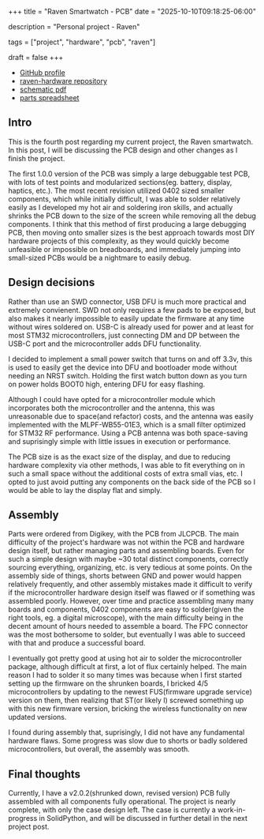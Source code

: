 +++
title = "Raven Smartwatch - PCB"
date = "2025-10-10T09:18:25-06:00"

description = "Personal project - Raven"

tags = ["project", "hardware", "pcb", "raven"]

draft = false
+++

- [GitHub profile](https://github.com/merrittlj)
- [raven-hardware repository](https://github.com/merrittlj/raven-hardware)
- [schematic pdf](https://github.com/merrittlj/raven-hardware/blob/master/kicad.pdf)
- [parts spreadsheet](https://docs.google.com/spreadsheets/d/1oSL-olhkF5xc7F7o5_qvC-SHkViK23rOYAubs1avKWQ/edit?usp=sharing)

## Intro
This is the fourth post regarding my current project, the Raven smartwatch. In this post, I will be discussing the PCB design and other changes as I finish the project.

The first 1.0.0 version of the PCB was simply a large debuggable test PCB, with lots of test points and modularized sections(eg. battery, display, haptics, etc.). The most recent revision utilized 0402 sized smaller components, which while initially difficult, I was able to solder relatively easily as I developed my hot air and soldering iron skills, and actually shrinks the PCB down to the size of the screen while removing all the debug components. I think that this method of first producing a large debugging PCB, then moving onto smaller sizes is the best approach towards most DIY hardware projects of this complexity, as they would quickly become unfeasible or impossible on breadboards, and immediately jumping into small-sized PCBs would be a nightmare to easily debug.

## Design decisions
Rather than use an SWD connector, USB DFU is much more practical and extremely convienent. SWD not only requires a few pads to be exposed, but also makes it nearly impossible to easily update the firmware at any time without wires soldered on. USB-C is already used for power and at least for most STM32 microcontrollers, just connecting DM and DP between the USB-C port and the microcontroller adds DFU functionality.

I decided to implement a small power switch that turns on and off 3.3v, this is used to easily get the device into DFU and bootloader mode without needing an NRST switch. Holding the first watch button down as you turn on power holds BOOT0 high, entering DFU for easy flashing.

Although I could have opted for a microcontroller module which incorporates both the microcontroller and the antenna, this was unreasonable due to space(and refactor) costs, and the antenna was easily implemented with the MLPF-WB55-01E3, which is a small filter optimized for STM32 RF performance. Using a PCB antenna was both space-saving and suprisingly simple with little issues in execution or performance.

The PCB size is as the exact size of the display, and due to reducing hardware complexity via other methods, I was able to fit everything on in such a small space without the additional costs of extra small vias, etc. I opted to just avoid putting any components on the back side of the PCB so I would be able to lay the display flat and simply.

## Assembly
Parts were ordered from Digikey, with the PCB from JLCPCB. The main difficulty of the project's hardware was not within the PCB and hardware design itself, but rather managing parts and assembling boards. Even for such a simple design with maybe ~30 total distinct components, correctly sourcing everything, organizing, etc. is very tedious at some points. On the assembly side of things, shorts between GND and power would happen relatively frequently, and other assembly mistakes made it difficult to verify if the microcontroller hardware design itself was flawed or if something was assembled poorly. However, over time and practice assembling many many boards and components, 0402 components are easy to solder(given the right tools, eg. a digital microscope), with the main difficulty being in the decent amount of hours needed to assemble a board. The FPC connector was the most bothersome to solder, but eventually I was able to succeed with that and produce a successful board.

I eventually got pretty good at using hot air to solder the microcontroller package, although difficult at first, a lot of flux certainly helped. The main reason I had to solder it so many times was because when I first started setting up the firmware on the shrunken boards, I bricked 4/5 microcontrollers by updating to the newest FUS(firmware upgrade service) version on them, then realizing that ST(or likely I) screwed something up with this new firmware version, bricking the wireless functionality on new updated versions.

I found during assembly that, suprisingly, I did not have any fundamental hardware flaws. Some progress was slow due to shorts or badly soldered microcontrollers, but overall, the assembly was smooth.

## Final thoughts
Currently, I have a v2.0.2(shrunked down, revised version) PCB fully assembled with all components fully operational. The project is nearly complete, with only the case design left. The case is currently a work-in-progress in SolidPython, and will be discussed in further detail in the next project post.
